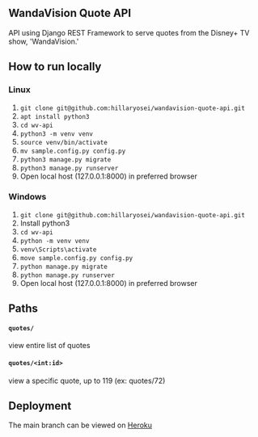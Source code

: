 ## WandaVision Quote API
API using Django REST Framework to serve quotes from the Disney+ TV show, 'WandaVision.'

## How to run locally
### Linux
1. `git clone git@github.com:hillaryosei/wandavision-quote-api.git`
2. `apt install python3`
3. `cd wv-api`
4. `python3 -m venv venv`
5. `source venv/bin/activate`
6. `mv sample.config.py config.py`
7. `python3 manage.py migrate`
8. `python3 manage.py runserver`
9. Open local host (127.0.0.1:8000) in preferred browser 

### Windows
1. `git clone git@github.com:hillaryosei/wandavision-quote-api.git`
2. Install python3
3. `cd wv-api`
4. `python -m venv venv`
5. `venv\Scripts\activate`
6. `move sample.config.py config.py`
7. `python manage.py migrate`
8. `python manage.py runserver`
9. Open local host (127.0.0.1:8000) in preferred browser 

## Paths
#### `quotes/`
view entire list of quotes
#### `quotes/<int:id>`
view a specific quote, up to 119 (ex: quotes/72)


## Deployment
The main branch can be viewed on [Heroku](https://wandavision-api.herokuapp.com/quotes/)
